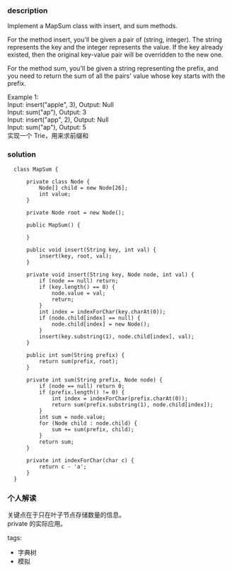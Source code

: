 ### description    
  Implement a MapSum class with insert, and sum methods.  
    
  For the method insert, you'll be given a pair of (string, integer). The string represents the key and the integer represents the value. If the key already existed, then the original key-value pair will be overridden to the new one.  
    
  For the method sum, you'll be given a string representing the prefix, and you need to return the sum of all the pairs' value whose key starts with the prefix.  
    
  Example 1:  
  Input: insert("apple", 3), Output: Null  
  Input: sum("ap"), Output: 3  
  Input: insert("app", 2), Output: Null  
  Input: sum("ap"), Output: 5  
  实现一个 Trie，用来求前缀和  
### solution    
```    
  class MapSum {  
    
      private class Node {  
          Node[] child = new Node[26];  
          int value;  
      }  
    
      private Node root = new Node();  
    
      public MapSum() {  
    
      }  
    
      public void insert(String key, int val) {  
          insert(key, root, val);  
      }  
    
      private void insert(String key, Node node, int val) {  
          if (node == null) return;  
          if (key.length() == 0) {  
              node.value = val;  
              return;  
          }  
          int index = indexForChar(key.charAt(0));  
          if (node.child[index] == null) {  
              node.child[index] = new Node();  
          }  
          insert(key.substring(1), node.child[index], val);  
      }  
    
      public int sum(String prefix) {  
          return sum(prefix, root);  
      }  
    
      private int sum(String prefix, Node node) {  
          if (node == null) return 0;  
          if (prefix.length() != 0) {  
              int index = indexForChar(prefix.charAt(0));  
              return sum(prefix.substring(1), node.child[index]);  
          }  
          int sum = node.value;  
          for (Node child : node.child) {  
              sum += sum(prefix, child);  
          }  
          return sum;  
      }  
    
      private int indexForChar(char c) {  
          return c - 'a';  
      }  
  }  
```    
    
### 个人解读    
  关键点在于只在叶子节点存储数量的信息。    
  private 的实际应用。  
    
tags:    
  -  字典树    
  -  模拟    
